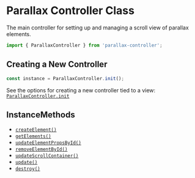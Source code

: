 # Parallax Controller Class

The main controller for setting up and managing a scroll view of parallax elements.

```ts
import { ParallaxController } from 'parallax-controller';
```

## Creating a New Controller

```ts
const instance = ParallaxController.init();
```

See the options for creating a new controller tied to a view: [`ParallaxController.init`](./init)

## InstanceMethods

- [`createElement()`](./methods#createelement)
- [`getElements()`](./methods#getelements)
- [`updateElementPropsById()`](./methods#updateelementpropsbyid)
- [`removeElementById()`](./methods#removeelementbyid)
- [`updateScrollContainer()`](./methods#updatescrollcontainer)
- [`update()`](./methods#update)
- [`destroy()`](./methods#destroy)
